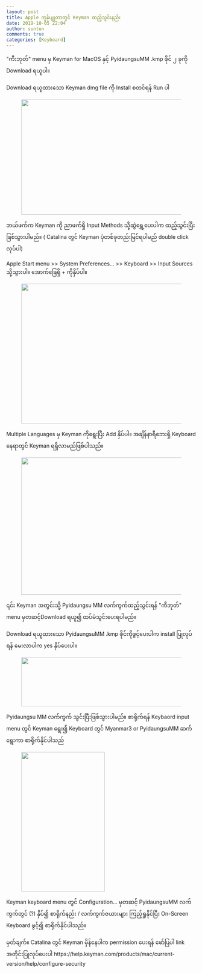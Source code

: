 ```yaml
---
layout: post
title: Apple ကွန်ပျူတာတွင် Keyman ထည့်သွင်းနည်း
date: 2019-10-05 22:04
author: suntun
comments: true
categories: [Keyboard]
---
```

<!-- wp:paragraph -->
<p>"ကီးဘုတ်" menu မှ Keyman for MacOS နှင့် PyidaungsuMM .kmp ဖိုင် ၂ ခုကို Download ရယူပါ။</p>
<!-- /wp:paragraph -->

<!-- wp:paragraph -->
<p>Download ရယူထားသော Keyman dmg file ကို Install စတင်ရန် Run ပါ</p>
<!-- /wp:paragraph -->

<!-- wp:image {"id":5334,"width":467,"height":306} -->
<figure class="wp-block-image is-resized"><img src="https://unicodetoday.org/wp-content/uploads/2019/10/Screen-Shot-၂၀၁၉-၁၀-၀၅-at-၉.၂၆.၃၉-ညနေ.png" alt="" class="wp-image-5334" width="467" height="306"/></figure>
<!-- /wp:image -->

<!-- wp:paragraph -->
<p>ဘယ်ဖက်က Keyman ကို ညာဖက်ရှိ Input Methods သို့ဆွဲရွှေ့ပေးပါက ထည့်သွင်းပြီးဖြစ်သွားပါမည်။ ( Catalina တွင် Keyman ပုံတစ်ခုတည်းမြင်ရပါမည် double click လုပ်ပါ)</p>
<!-- /wp:paragraph -->

<!-- wp:paragraph -->
<p>Apple Start menu &gt;&gt; System Preferences... &gt;&gt; Keyboard &gt;&gt; Input Sources သို့သွားပါ။ အောက်ခြေရှိ + ကိုနှိပ်ပါ။</p>
<!-- /wp:paragraph -->

<!-- wp:image {"id":5336,"width":433,"height":371} -->
<figure class="wp-block-image is-resized"><img src="https://unicodetoday.org/wp-content/uploads/2019/10/Screen-Shot-၂၀၁၉-၁၀-၀၅-at-၁.၅၆.၀၀-ညနေ.png" alt="" class="wp-image-5336" width="433" height="371"/></figure>
<!-- /wp:image -->

<!-- wp:paragraph -->
<p>Multiple Languages မှ Keyman ကိုရွေးပြီး Add နှိပ်ပါ။ အချိန်နာရီဘေးရှိ Keyboard နေရာတွင် Keyman ရရှိလာမည်ဖြစ်ပါသည်။ </p>
<!-- /wp:paragraph -->

<!-- wp:image {"id":5335,"width":440,"height":364} -->
<figure class="wp-block-image is-resized"><img src="https://unicodetoday.org/wp-content/uploads/2019/10/Screen-Shot-၂၀၁၉-၁၀-၀၅-at-၁.၅၆.၂၅-ညနေ.png" alt="" class="wp-image-5335" width="440" height="364"/></figure>
<!-- /wp:image -->

<!-- wp:paragraph -->
<p>၎င်း Keyman အတွင်းသို့ Pyidaungsu MM လက်ကွက်ထည့်သွင်းရန် "ကီဘုတ်" menu မှတဆင့်Download ရယူ၍ ထပ်မံသွင်းပေးရပါမည်။ </p>
<!-- /wp:paragraph -->

<!-- wp:paragraph -->
<p>Download ရယူထားသော PyidaungsuMM .kmp ဖိုင်ကိုဖွင့်ပေးပါက install ပြုလုပ်ရန် မေးလာပါက yes နှိပ်ပေးပါ။</p>
<!-- /wp:paragraph -->

<!-- wp:image {"id":5337,"width":450,"height":130} -->
<figure class="wp-block-image is-resized"><img src="https://unicodetoday.org/wp-content/uploads/2019/10/Screen-Shot-၂၀၁၉-၁၀-၀၅-at-၁.၅၆.၅၆-ညနေ.png" alt="" class="wp-image-5337" width="450" height="130"/></figure>
<!-- /wp:image -->

<!-- wp:paragraph -->
<p>Pyidaungsu MM လက်ကွက် သွင်းပြီးဖြစ်သွားပါမည်။ စာရိုက်ရန် Keybaord input menu တွင် Keyman ရွေး၍ Keyboard တွင် Myanmar3 or PyidaungsuMM ဆက်ရွေးကာ စာရိုက်နိုင်ပါသည်</p>
<!-- /wp:paragraph -->

<!-- wp:image {"id":5338,"width":221,"height":370} -->
<figure class="wp-block-image is-resized"><img src="https://unicodetoday.org/wp-content/uploads/2019/10/Screen-Shot-၂၀၁၉-၁၀-၀၅-at-၂.၀၂.၅၀-ညနေ.png" alt="" class="wp-image-5338" width="221" height="370"/></figure>
<!-- /wp:image -->

<!-- wp:paragraph -->
<p>Keyman keyboard menu တွင် Configuration... မှတဆင့် PyidaungsuMM လက်ကွက်တွင် (?) နှိပ်၍ စာရိုက်နည်း / လက်ကွက်ဇယားများ ကြည့်ရှုနိုင်ပြီး On-Screen Keyboard ဖွင့်၍ စာရိုက်နိုင်ပါသည်။</p>
<!-- /wp:paragraph -->

<!-- wp:paragraph -->
<p>မှတ်ချက်။ Catalina တွင် Keyman မှိန်နေပါက permission ပေးရန် ဖော်ပြပါ link အတိုင်းပြုလုပ်ပေးပါ https://help.keyman.com/products/mac/current-version/help/configure-security</p>
<!-- /wp:paragraph -->
